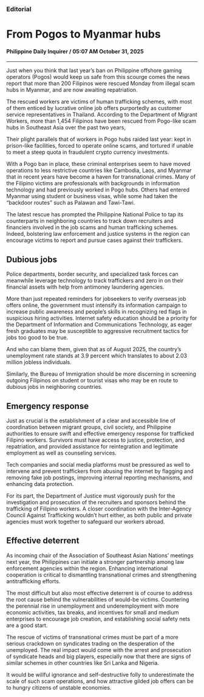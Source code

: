 ### Editorial

# From Pogos to Myanmar hubs

#### Philippine Daily Inquirer / 05:07 AM October 31, 2025

---

Just when you think that last year’s ban on Philippine offshore gaming operators (Pogos) would keep us safe from this scourge comes the news report that more than 200 Filipinos were rescued Monday from illegal scam hubs in Myanmar, and are now awaiting repatriation.

The rescued workers are victims of human trafficking schemes, with most of them enticed by lucrative online job offers purportedly as customer service representatives in Thailand. According to the Department of Migrant Workers, more than 1,454 Filipinos have been rescued from Pogo-like scam hubs in Southeast Asia over the past two years,

Their plight parallels that of workers in Pogo hubs raided last year: kept in prison-like facilities, forced to operate online scams, and tortured if unable to meet a steep quota in fraudulent crypto currency investments.

With a Pogo ban in place, these criminal enterprises seem to have moved operations to less restrictive countries like Cambodia, Laos, and Myanmar that in recent years have become a haven for transnational crimes. Many of the Filipino victims are professionals with backgrounds in information technology and had previously worked in Pogo hubs. Others had entered Myanmar using student or business visas, while some had taken the “backdoor routes” such as Palawan and Tawi-Tawi.

The latest rescue has prompted the Philippine National Police to tap its counterparts in neighboring countries to track down recruiters and financiers involved in the job scams and human trafficking schemes. Indeed, bolstering law enforcement and justice systems in the region can encourage victims to report and pursue cases against their traffickers.

## Dubious jobs

Police departments, border security, and specialized task forces can meanwhile leverage technology to track traffickers and zero in on their financial assets with help from antimoney laundering agencies.

More than just repeated reminders for jobseekers to verify overseas job offers online, the government must intensify its information campaign to increase public awareness and people’s skills in recognizing red flags in suspicious hiring activities. Internet safety education should be a priority for the Department of Information and Communications Technology, as eager fresh graduates may be susceptible to aggressive recruitment tactics for jobs too good to be true.

And who can blame them, given that as of August 2025, the country’s unemployment rate stands at 3.9 percent which translates to about 2.03 million jobless individuals.

Similarly, the Bureau of Immigration should be more discerning in screening outgoing Filipinos on student or tourist visas who may be en route to dubious jobs in neighboring countries.

## Emergency response

Just as crucial is the establishment of a clear and accessible line of coordination between migrant groups, civil society, and Philippine authorities to ensure swift and effective emergency response for trafficked Filipino workers. Survivors must have access to justice, protection, and repatriation, and provided assistance for reintegration and legitimate employment as well as counseling services.

Tech companies and social media platforms must be pressured as well to intervene and prevent traffickers from abusing the internet by flagging and removing fake job postings, improving internal reporting mechanisms, and enhancing data protection.

For its part, the Department of Justice must vigorously push for the investigation and prosecution of the recruiters and sponsors behind the trafficking of Filipino workers. A closer coordination with the Inter-Agency Council Against Trafficking wouldn’t hurt either, as both public and private agencies must work together to safeguard our workers abroad.

## Effective deterrent

As incoming chair of the Association of Southeast Asian Nations’ meetings next year, the Philippines can initiate a stronger partnership among law enforcement agencies within the region. Enhancing international cooperation is critical to dismantling transnational crimes and strengthening antitrafficking efforts.

The most difficult but also most effective deterrent is of course to address the root cause behind the vulnerabilities of would-be victims. Countering the perennial rise in unemployment and underemployment with more economic activities, tax breaks, and incentives for small and medium enterprises to encourage job creation, and establishing social safety nets are a good start.

The rescue of victims of transnational crimes must be part of a more serious crackdown on syndicates trading on the desperation of the unemployed. The real impact would come with the arrest and prosecution of syndicate heads and big players, especially now that there are signs of similar schemes in other countries like Sri Lanka and Nigeria.

It would be willful ignorance and self-destructive folly to underestimate the scale of such scam operations, and how attractive gilded job offers can be to hungry citizens of unstable economies.